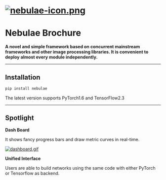 # [![nebulae-icon.png](https://i.postimg.cc/6QwW0LnB/nebulae-icon.png)](https://postimg.cc/yDQC6RLG)

# Nebulae Brochure

**A novel and simple framework based on concurrent mainstream frameworks and other image processing libraries. It is convenient to deploy almost every module independently.**

------

## Installation

```sh
pip install nebulae
```

The latest version supports PyTorch1.6 and TensorFlow2.3


------

## Spotlight

**Dash Board**

It shows fancy progress bars and draw metric curves in real-time.

[![dashboard.gif](https://i.postimg.cc/C1hKFHxc/dashboard.gif)](https://postimg.cc/nsWx2m7m)

**Unified Interface**

Users are able to build networks using the same code with either PyTorch or Tensorflow as backend.